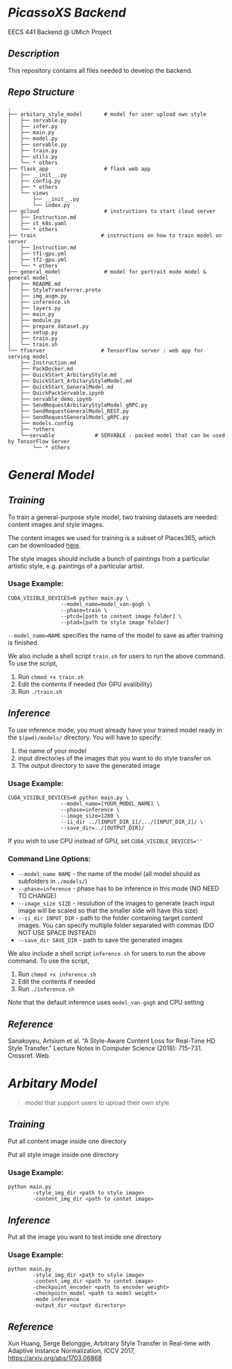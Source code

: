 # ***PicassoXS Backend***

EECS 441 Backend @ UMich Project 



## *Description*

This repository contains all files needed to develop the backend. 



## *Repo Structure*

```shell
.
├── arbitary_style_model       # model for user upload own style 
│   ├── servable.py
│   ├── infer.py
│   ├── main.py
│   ├── model.py
│   ├── servable.py
│   ├── train.py
│   ├── utils.py
│   └── * others
├── flask_app                  # flask web app 
│   ├── __init__.py
│   ├── config.py
│   ├── * others
│   └── views
│       ├── __init__.py
│       └── index.py 
├── gcloud                     # instructions to start cloud server 
│   ├── Instruction.md
│   ├── st_k8s.yaml
│   └── * others
├── train                     # instructions on how to train model on server  
│   ├── Instruction.md
│   ├── tf1-gpu.yml
│   ├── tf2-gpu.yml
│   └── * others
├── general_model              # model for portrait mode model & general model 
│   ├── README.md
│   ├── StyleTransferrer.proto
│   ├── img_augm.py
│   ├── inference.sh
│   ├── layers.py
│   ├── main.py
│   ├── module.py
│   ├── prepare_dataset.py
│   ├── setup.py
│   ├── train.py
│   └── train.sh
└── tfserver                  # TensorFlow server : web app for serving model 
    ├── Instruction.md
    ├── PackDocker.md
    ├── QuickStart_ArbitaryStyle.md
    ├── QuickStart_ArbitaryStyleModel.md
    ├── QuickStart_GeneralModel.md
    ├── QuickPackServable.ipynb
    ├── servable_demo.ipynb
    ├── SendRequestArbitaryStyleModel_gRPC.py
    ├── SendRequestGeneralModel_REST.py
    ├── SendRequestGeneralModel_gRPC.py
    ├── models.config
    ├── *others 
    └──servable             # SERVABLE : packed model that can be used by TensorFlow Server
        └── * others 
```



# *General Model*



## *Training*

To train a general-purpose style model, two training datasets are needed: content images and style images. 

The content images we used for training is a subset of Places365, which can be downloaded [here](http://data.csail.mit.edu/places/places365/train_large_places365standard.tar).

The style images should include a bunch of paintings from a particular artistic style, e.g. paintings of a particular artist.



### Usage Example:

```
CUDA_VISIBLE_DEVICES=0 python main.py \
                 --model_name=model_van-gogh \
                 --phase=train \
                 --ptcd=[path to content image folder] \
                 --ptad=[path to style image folder]
```

`--model_name=NAME` specifies the name of the model to save as after training is finished.

We also include a shell script `train.sh` for users to run the above command. To use the script, 

1. Run `chmod +x train.sh`
2. Edit the contents if needed (for GPU avalibility)
3. Run `./train.sh`



## *Inference*

To use inference mode, you must already have your trained model ready in the `$(pwd)/models/` directory. You will have to specify:
1. the name of your model
2. input directories of the images that you want to do style transfer on
3. The output directory to save the generated image



### Usage Example:

```
CUDA_VISIBLE_DEVICES=0 python main.py \
                 --model_name=[YOUR_MODEL_NAME] \
                 --phase=inference \
                 --image_size=1280 \
                 --ii_dir ../[INPUT_DIR_1]/,../[INPUT_DIR_2]/ \
                 --save_dir=../[OUTPUT_DIR]/
```
If you wish to use CPU instead of GPU, set `CUDA_VISIBLE_DEVICES=''`



### Command Line Options:
- `--model_name NAME` - the name of the model (all model should as subfolders in `./models/`)
- `--phase=inference` - phase has to be inference in this mode (NO NEED TO CHANGE)
- `--image_size SIZE` - resolution of the images to generate (each input image will be scaled so that the smaller side will have this size)
- `--ii_dir INPUT_DIR` - path to the folder containing target content images. You can specify multiple folder separated with commas (DO NOT USE SPACE INSTEAD)
- `--save_dir SAVE_DIR` - path to save the generated images

We also include a shell script `inference.sh` for users to run the above command. To use the script, 

1. Run `chmod +x inference.sh`
2. Edit the contents if needed
3. Run `./inference.sh`

Note that the default inference uses `model_van-gogh` and CPU setting



## *Reference*

Sanakoyeu, Artsiom et al. “A Style-Aware Content Loss for Real-Time HD Style Transfer.” Lecture Notes in Computer Science (2018): 715–731. Crossref. Web.



# *Arbitary Model*

> model that support users to upload their own style 



## *Training*

Put all content image inside one directory 

Put all style image inside one directory 



### Usage Example:

```shell
python main.py 
		-style_img_dir <path to style image> 
		-content_img_dir <path to contet image>
```



## *Inference*

Put all the image you want to test inside one directory 



### Usage Example:



```shell
python main.py 
		-style_img_dir <path to style image> 
		-content_img_dir <path to contet image>
		-checkpoint_encoder <path to encoder weight>
		-checkpoitn_model <path to model weight>
		-mode inference 
		-output_dir <output directory>
```



## *Reference*

Xun Huang, Serge Belonggie, Arbitrary Style Transfer in Real-time with Adaptive Instance Normalization, ICCV 2017, https://arxiv.org/abs/1703.06868
